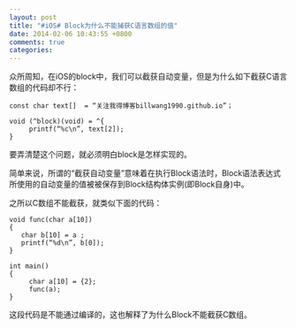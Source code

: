 ```yaml
---
layout: post
title: "#iOS# Block为什么不能捕获C语言数组的值"
date: 2014-02-06 10:43:55 +0800
comments: true
categories: 
---
```



众所周知，在iOS的block中，我们可以截获自动变量，但是为什么如下截获C语言数组的代码却不行：
<!--more-->

	const char text[]  = “关注我得博客billwang1990.github.io”；

	void (^block)(void) = ^{
    	 printf(“%c\n”, text[2]);
	}

要弄清楚这个问题，就必须明白block是怎样实现的。

简单来说，所谓的“截获自动变量”意味着在执行Block语法时，Block语法表达式所使用的自动变量的值被被保存到Block结构体实例(即Block自身)中。

之所以C数组不能截获，就类似下面的代码：

	void func(char a[10])
	{
       char b[10] = a ;
       printf(“%d\n”, b[0]);
	}

	int main()
	{
    	 char a[10] = {2};
	     func(a);
	}

这段代码是不能通过编译的，这也解释了为什么Block不能截获C数组。


